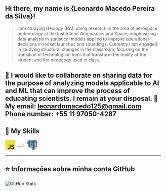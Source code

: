 ## Hi there, my name is <strong>{Leonardo Macedo Pereira da Silva}!</strong>

> I am studying Geology (BA), doing research in the area of aerospace meteorology at the Institute of Aeronautics and Space, emphasizing data analysis in statistical models applied to improve operational decisions in rocket launches and soundings. Currently I am engaged in studying structural changes in the classroom, focusing on the transition of technological tools that transform the reality of the student and the pedagogy used in class.


🔭 I would like to collaborate on sharing data for the purpose of analyzing models applicable to AI and ML that can improve the process of educating scientists. 
I remain at your disposal. 
💬 My email: 
leonardomacedo125@gmail.com
Phone number:
+55 11 97050-4287
----

## 🚀 My Skills

<code><img height="32" src="https://raw.githubusercontent.com/github/explore/80688e429a7d4ef2fca1e82350fe8e3517d3494d/topics/javascript/javascript.png" alt="Javascript"/></code>
<code><img height="32" src="https://raw.githubusercontent.com/github/explore/80688e429a7d4ef2fca1e82350fe8e3517d3494d/topics/mysql/mysql.png" alt="MySQL"/></code>
<code><img height="32" src="https://raw.githubusercontent.com/github/explore/80688e429a7d4ef2fca1e82350fe8e3517d3494d/topics/postgresql/postgresql.png" alt="PostegreSQL"/></code>

---

## ⭐ Informações sobre minha conta GitHub
![GitHub Stats](https://github-readme-stats.vercel.app/api?username=pmarcelojr&show_icons=true)
